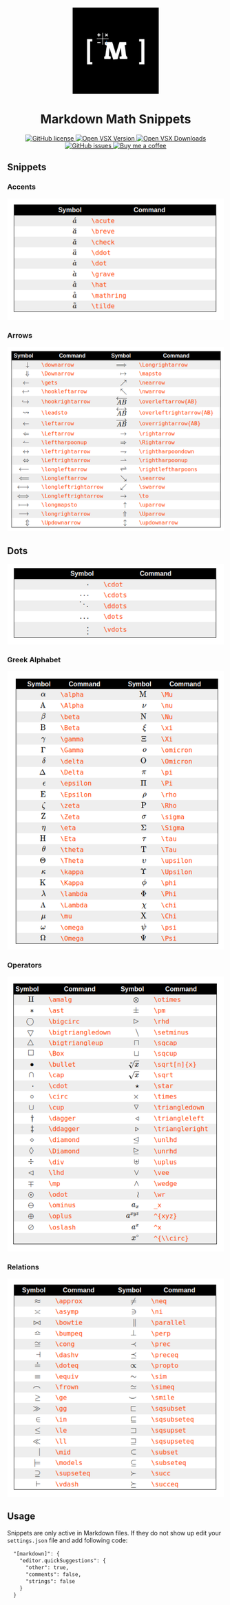<p align="center">
    <img src="images/logo.png" alt="Markdown Math Snippets logo" width="200">
</p>

<h1 align="center">Markdown Math Snippets</h1>

<p align="center">
  <a href="https://github.com/Amereyeu/Markdown-math-snippets">
    <img
      src="https://img.shields.io/badge/license-MIT-blue.svg?style=flat-square"
      alt="GitHub license" />
  </a>
  <a href="https://open-vsx.org/extension/Amerey/markdown-math-snippets">
    <img
      src="https://img.shields.io/open-vsx/v/Amerey/markdown-math-snippets?label=Open%20VSX"
      alt="Open VSX Version" />
  </a>
  <a href="https://open-vsx.org/extension/Amerey/markdown-math-snippets">
    <img
      src="https://img.shields.io/open-vsx/dt/Amerey/markdown-math-snippets?label=Open%20VSX%20Downloads"
      alt="Open VSX Downloads" />
  </a>
  <a href="https://github.com/Amereyeu/Markdown-math-snippets/issues">
    <img
      src="https://img.shields.io/github/issues/Amereyeu/Markdown-math-snippets.svg?label=Issues"
      alt="GitHub issues" />
  </a>
  <a href="https://ko-fi.com/amerey">
    <img
      src="https://img.shields.io/badge/Buy%20me%20a%20coffee--orange"
      alt="Buy me a coffee" />
  </a>
</p>

## Snippets

### Accents

<img src="images/accents.png" alt="accents">

### Arrows

<img src="images/arrows.png" alt="arrows">

## Dots

<img src="images/dots.png" alt="dots">

### Greek Alphabet

<img src="images/alphabet.png" alt="alphabet">

### Operators

<img src="images/operators.png" alt="operators">

### Relations

<img src="images/relations.png" alt="relations">

## Usage

Snippets are only active in Markdown files. If they do not show up edit your `settings.json` file and add following code:

```
  "[markdown]": {
    "editor.quickSuggestions": {
      "other": true,
      "comments": false,
      "strings": false
    }
  }
```

<!-- ![example](./images/example.gif) -->

